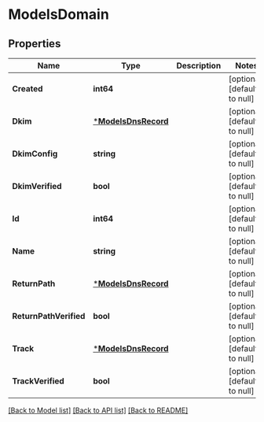 # ModelsDomain

## Properties
Name | Type | Description | Notes
------------ | ------------- | ------------- | -------------
**Created** | **int64** |  | [optional] [default to null]
**Dkim** | [***ModelsDnsRecord**](models.DNSRecord.md) |  | [optional] [default to null]
**DkimConfig** | **string** |  | [optional] [default to null]
**DkimVerified** | **bool** |  | [optional] [default to null]
**Id** | **int64** |  | [optional] [default to null]
**Name** | **string** |  | [optional] [default to null]
**ReturnPath** | [***ModelsDnsRecord**](models.DNSRecord.md) |  | [optional] [default to null]
**ReturnPathVerified** | **bool** |  | [optional] [default to null]
**Track** | [***ModelsDnsRecord**](models.DNSRecord.md) |  | [optional] [default to null]
**TrackVerified** | **bool** |  | [optional] [default to null]

[[Back to Model list]](../README.md#documentation-for-models) [[Back to API list]](../README.md#documentation-for-api-endpoints) [[Back to README]](../README.md)


